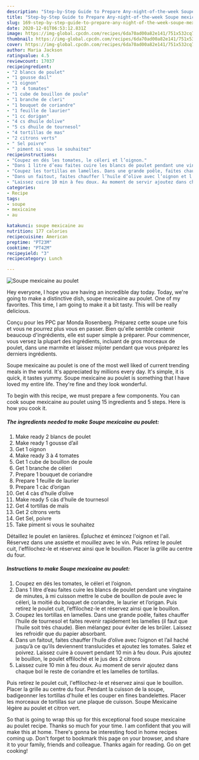 ```yaml
---
description: "Step-by-Step Guide to Prepare Any-night-of-the-week Soupe mexicaine au poulet"
title: "Step-by-Step Guide to Prepare Any-night-of-the-week Soupe mexicaine au poulet"
slug: 169-step-by-step-guide-to-prepare-any-night-of-the-week-soupe-mexicaine-au-poulet
date: 2020-12-01T06:53:12.831Z
image: https://img-global.cpcdn.com/recipes/6da70ad00a82e141/751x532cq70/soupe-mexicaine-au-poulet-photo-principale-de-la-recette.jpg
thumbnail: https://img-global.cpcdn.com/recipes/6da70ad00a82e141/751x532cq70/soupe-mexicaine-au-poulet-photo-principale-de-la-recette.jpg
cover: https://img-global.cpcdn.com/recipes/6da70ad00a82e141/751x532cq70/soupe-mexicaine-au-poulet-photo-principale-de-la-recette.jpg
author: Maria Jackson
ratingvalue: 4.5
reviewcount: 17037
recipeingredient:
- "2 blancs de poulet"
- "1 gousse dail"
- "1 oignon"
- "3  4 tomates"
- "1 cube de bouillon de poule"
- "1 branche de cleri"
- "1 bouquet de coriandre"
- "1 feuille de laurier"
- "1 cc dorigan"
- "4 cs dhuile dolive"
- "5 cs dhuile de tournesol"
- "4 tortillas de mas"
- "2 citrons verts"
- " Sel poivre"
- " piment si vous le souhaitez"
recipeinstructions:
- "Coupez en dés les tomates, le céleri et l’oignon."
- "Dans 1 litre d’eau faites cuire les blancs de poulet pendant une vingtaine de minutes, à mi cuisson mettre le cube de bouillon de poule avec le céleri, la moitié du bouquet de coriandre, le laurier et l’origan. Puis retirez le poulet cuit, l’effilochez-le et réservez ainsi que le bouillon."
- "Coupez les tortillas en lamelles. Dans une grande poêle, faites chauffer l’huile de tournesol et faites revenir rapidement les lamelles (il faut que l’huile soit très chaude). Bien mélangez pour éviter de les brûler. Laissez les refroidir que du papier absorbant."
- "Dans un faitout, faites chauffer l’huile d’olive avec l’oignon et l’ail haché jusqu’à ce qu’ils deviennent translucides et ajoutez les tomates. Salez et poivrez. Laissez cuire à couvert pendant 10 min à feu doux. Puis ajoutez le bouillon, le poulet effiloché et le jus des 2 citrons"
- "Laissez cuire 10 min à feu doux. Au moment de servir ajoutez dans chaque bol le reste de coriandre et les lamelles de tortillas."
categories:
- Recipe
tags:
- soupe
- mexicaine
- au

katakunci: soupe mexicaine au 
nutrition: 177 calories
recipecuisine: American
preptime: "PT23M"
cooktime: "PT42M"
recipeyield: "3"
recipecategory: Lunch

---
```



![Soupe mexicaine au poulet](https://img-global.cpcdn.com/recipes/6da70ad00a82e141/751x532cq70/soupe-mexicaine-au-poulet-photo-principale-de-la-recette.jpg)

Hey everyone, I hope you are having an incredible day today. Today, we're going to make a distinctive dish, soupe mexicaine au poulet. One of my favorites. This time, I am going to make it a bit tasty. This will be really delicious.

Conçu pour les PPC par Monda Rosenberg. Préparez cette soupe une fois et vous ne pourrez plus vous en passer. Bien qu&#39;elle semble contenir beaucoup d&#39;ingrédients, elle est super simple à préparer. Pour commencer, vous versez la plupart des ingrédients, incluant de gros morceaux de poulet, dans une marmite et laissez mijoter pendant que vous préparez les derniers ingrédients.

Soupe mexicaine au poulet is one of the most well liked of current trending meals in the world. It's appreciated by millions every day. It's simple, it is quick, it tastes yummy. Soupe mexicaine au poulet is something that I have loved my entire life. They're fine and they look wonderful.


To begin with this recipe, we must prepare a few components. You can cook soupe mexicaine au poulet using 15 ingredients and 5 steps. Here is how you cook it.

<!--inarticleads1-->

##### The ingredients needed to make Soupe mexicaine au poulet:

1. Make ready 2 blancs de poulet
1. Make ready 1 gousse d’ail
1. Get 1 oignon
1. Make ready 3 à 4 tomates
1. Get 1 cube de bouillon de poule
1. Get 1 branche de céleri
1. Prepare 1 bouquet de coriandre
1. Prepare 1 feuille de laurier
1. Prepare 1 càc d’origan
1. Get 4 càs d’huile d’olive
1. Make ready 5 càs d’huile de tournesol
1. Get 4 tortillas de maïs
1. Get 2 citrons verts
1. Get  Sel, poivre
1. Take  piment si vous le souhaitez


Détaillez le poulet en lanières. Épluchez et émincez l&#39;oignon et l&#39;ail. Réservez dans une assiette et mouillez avec le vin. Puis retirez le poulet cuit, l&#39;effilochez-le et réservez ainsi que le bouillon. Placer la grille au centre du four. 

<!--inarticleads2-->

##### Instructions to make Soupe mexicaine au poulet:

1. Coupez en dés les tomates, le céleri et l’oignon.
1. Dans 1 litre d’eau faites cuire les blancs de poulet pendant une vingtaine de minutes, à mi cuisson mettre le cube de bouillon de poule avec le céleri, la moitié du bouquet de coriandre, le laurier et l’origan. Puis retirez le poulet cuit, l’effilochez-le et réservez ainsi que le bouillon.
1. Coupez les tortillas en lamelles. Dans une grande poêle, faites chauffer l’huile de tournesol et faites revenir rapidement les lamelles (il faut que l’huile soit très chaude). Bien mélangez pour éviter de les brûler. Laissez les refroidir que du papier absorbant.
1. Dans un faitout, faites chauffer l’huile d’olive avec l’oignon et l’ail haché jusqu’à ce qu’ils deviennent translucides et ajoutez les tomates. Salez et poivrez. Laissez cuire à couvert pendant 10 min à feu doux. Puis ajoutez le bouillon, le poulet effiloché et le jus des 2 citrons
1. Laissez cuire 10 min à feu doux. Au moment de servir ajoutez dans chaque bol le reste de coriandre et les lamelles de tortillas.


Puis retirez le poulet cuit, l&#39;effilochez-le et réservez ainsi que le bouillon. Placer la grille au centre du four. Pendant la cuisson de la soupe, badigeonner les tortillas d&#39;huile et les couper en fines bandelettes. Placer les morceaux de tortillas sur une plaque de cuisson. Soupe Mexicaine légère au poulet et citron vert. 

So that is going to wrap this up for this exceptional food soupe mexicaine au poulet recipe. Thanks so much for your time. I am confident that you will make this at home. There's gonna be interesting food in home recipes coming up. Don't forget to bookmark this page on your browser, and share it to your family, friends and colleague. Thanks again for reading. Go on get cooking!
